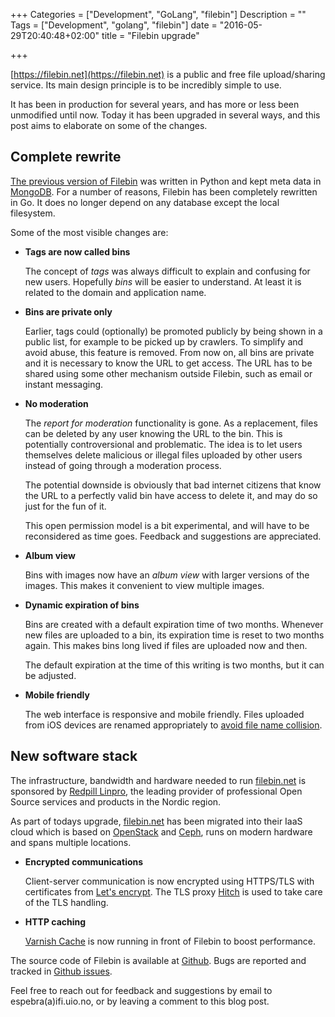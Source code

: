 +++
Categories = ["Development", "GoLang", "filebin"]
Description = ""
Tags = ["Development", "golang", "filebin"]
date = "2016-05-29T20:40:48+02:00"
title = "Filebin upgrade"

+++

[https://filebin.net](https://filebin.net) is a public and free file upload/sharing service. Its main design principle is to be incredibly simple to use.

It has been in production for several years, and has more or less been unmodified until now. Today it has been upgraded in several ways, and this post aims to elaborate on some of the changes.

## Complete rewrite

[The previous version of Filebin](https://github.com/espebra/filebin/tree/python) was written in Python and kept meta data in [MongoDB](https://mongodb.com). For a number of reasons, Filebin has been completely rewritten in Go. It does no longer depend on any database except the local filesystem.

Some of the most visible changes are:

* **Tags are now called bins**

    The concept of *tags* was always difficult to explain and confusing for new users. Hopefully *bins* will be easier to understand. At least it is related to the domain and application name.

* **Bins are private only**

    Earlier, tags could (optionally) be promoted publicly by being shown in a public list, for example to be picked up by crawlers. To simplify and avoid abuse, this feature is removed. From now on, all bins are private and it is necessary to know the URL to get access. The URL has to be shared using some other mechanism outside Filebin, such as email or instant messaging.

* **No moderation**

    The *report for moderation* functionality is gone. As a replacement, files can be deleted by any user knowing the URL to the bin. This is potentially controversional and problematic. The idea is to let users themselves delete malicious or illegal files uploaded by other users instead of going through a moderation process.

    The potential downside is obviously that bad internet citizens that know the URL to a perfectly valid bin have access to delete it, and may do so just for the fun of it.

    This open permission model is a bit experimental, and will have to be reconsidered as time goes. Feedback and suggestions are appreciated.

* **Album view**

    Bins with images now have an *album view* with larger versions of the images. This makes it convenient to view multiple images.

* **Dynamic expiration of bins**

    Bins are created with a default expiration time of two months. Whenever new files are uploaded to a bin, its expiration time is reset to two months again. This makes bins long lived if files are uploaded now and then.

    The default expiration at the time of this writing is two months, but it can be adjusted.

* **Mobile friendly**

    The web interface is responsive and mobile friendly. Files uploaded from iOS devices are renamed appropriately to [avoid file name collision](http://apple.stackexchange.com/questions/118154/can-i-specify-the-file-name-of-an-ios-safari-image-upload).

## New software stack

The infrastructure, bandwidth and hardware needed to run [filebin.net](https://filebin.net) is sponsored by [Redpill Linpro](http://redpill-linpro.com/), the leading provider of professional Open Source services and products in the Nordic region.

As part of todays upgrade, [filebin.net](https://filebin.net) has been migrated into their IaaS cloud which is based on [OpenStack](https://www.openstack.org/) and [Ceph](http://ceph.com/), runs on modern hardware and spans multiple locations.

* **Encrypted communications**

    Client-server communication is now encrypted using HTTPS/TLS with certificates from [Let's encrypt](https://letsencrypt.org/). The TLS proxy [Hitch](https://hitch-tls.org) is used to take care of the TLS handling.

* **HTTP caching**

    [Varnish Cache](https://varnish-cache.org) is now running in front of Filebin to boost performance.

The source code of Filebin is available at [Github](https://github.com/espebra/filebin). Bugs are reported and tracked in [Github issues](https://github.com/espebra/filebin/issues).

Feel free to reach out for feedback and suggestions by email to espebra(a)ifi.uio.no, or by leaving a comment to this blog post.

